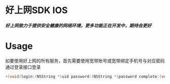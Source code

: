 # 好上网SDK IOS
##### 好上网致力于提供安全健康的网络环境，更多功能正在开发中，期待会更好

# Usage

如要使用好上网的所有服务，首先需要使用宽带账号或宽带绑定手机号与对应密码通过登录接口登录

```objective-c
+(void)login:(NSString *)uid password:(NSString *)password complete:(void(^)(hswNWResponse *response))complete;
